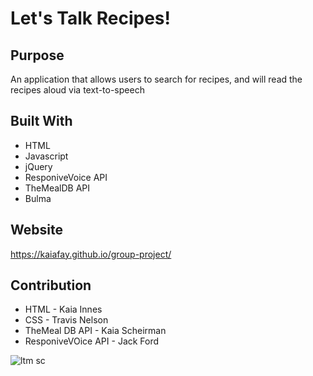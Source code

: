 # Let's Talk Recipes!

## Purpose
An application that allows users to search for recipes, and will read the recipes aloud via text-to-speech

## Built With
* HTML 
* Javascript
* jQuery
* ResponiveVoice API
* TheMealDB API
* Bulma

## Website
https://kaiafay.github.io/group-project/

## Contribution
* HTML - Kaia Innes 
* CSS - Travis Nelson
* TheMeal DB API - Kaia Scheirman
* ResponiveVOice API - Jack Ford

![ltm sc](https://user-images.githubusercontent.com/98244224/158924516-90cbcb12-4ed2-4070-8f1a-316ea78e19eb.png)
